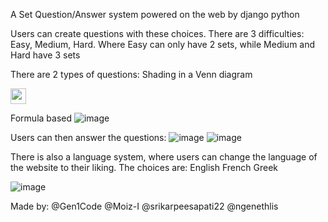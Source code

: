A Set Question/Answer system powered on the web by django python

Users can create questions with these choices.
There are 3 difficulties: Easy, Medium, Hard. 
Where Easy can only have 2 sets, while Medium and Hard have 3 sets

There are 2 types of questions: 
Shading in a Venn diagram
  
<img src='https://github.com/Gen1Code/ENGF2SC2/assets/72555054/f70bf57f-f7d3-4974-a124-e0452cfec506' width='25'>

Formula based
![image](https://github.com/Gen1Code/ENGF2SC2/assets/72555054/dd5d825f-9e29-4b1d-b600-1ec0772cf23e)




Users can then answer the questions:
![image](https://github.com/Gen1Code/ENGF2SC2/assets/72555054/767b5c48-f78b-4ba1-b11f-559c0dffc933)
![image](https://github.com/Gen1Code/ENGF2SC2/assets/72555054/2f8b44c8-62ce-4522-8019-2d4fcfc33c78)

There is also a language system, where users can change the language of the website to their liking.
The choices are:
English
French
Greek

![image](https://github.com/Gen1Code/ENGF2SC2/assets/72555054/d6480a60-ca6a-40dc-9e23-cd971814c881)

Made by:
@Gen1Code
@Moiz-I
@srikarpeesapati22
@ngenethlis
